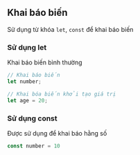 ## Khai báo biến

Sử dụng từ khóa  `let`, `const` để khai báo biến

### Sử dụng let

Khai báo biến bình thường

```javascript
// Khai báo biến
let number;

// Khai bóa biến khởi tạo giá trị
let age = 20;
```

### Sử dụng const

Được sử dụng để khai báo hằng số

```javascript
const number = 10
```